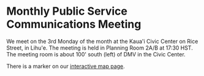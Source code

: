 # Monthly Public Service Communications Meeting

We meet on the 3rd Monday of the month at the Kaua'i Civic Center on
Rice Street, in Lihu'e.  The meeting is held in Planning Room 2A/B at
17:30 HST.  The meeting room is about 100' south (left) of DMV in the
Civic Center.

There is a marker on our <a href="{{relative to
'map.html'}}">interactive map page</a>.

